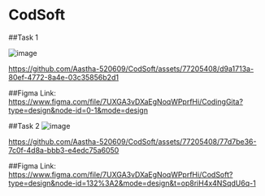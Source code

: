 # CodSoft

##Task 1


![image](https://github.com/Aastha-520609/CodSoft/assets/77205408/b606af07-9974-43e6-9a35-76dd15c8fb64)


https://github.com/Aastha-520609/CodSoft/assets/77205408/d9a1713a-80ef-4772-8a4e-03c35856b2d1

##Figma Link: https://www.figma.com/file/7UXGA3vDXaEgNoqWPprfHi/CodingGita?type=design&node-id=0-1&mode=design

##Task 2
![image](https://github.com/Aastha-520609/CodSoft/assets/77205408/6106a3cc-3a4c-48e4-a3ec-2a69b9c43e23)

https://github.com/Aastha-520609/CodSoft/assets/77205408/77d7be36-7c0f-4d8a-bbb3-e4edc75a6050

##Figma Link: https://www.figma.com/file/7UXGA3vDXaEgNoqWPprfHi/CodSoft?type=design&node-id=132%3A2&mode=design&t=op8riH4x4NSqdU6q-1


